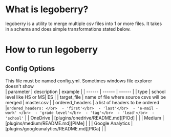 # What is legoberry?

legoberry is a utility to merge multiple csv files into 1 or more files. It takes in a schema and does simple transformations stated below. 
# How to run legoberry

## Config Options
This file must be named config.yml. Sometimes windows file explorer doesn't show  
| parameter | description | example |
| ------ | ------ | ------ |
| type | school level  like HS or MS| ES |
| target_file | name of file where source csvs will be merged | master.csv |
| ordered_headers | a list of headers to be ordered  |``` ordered_headers: </br>  - 'first'</br>  - 'last'</br>  - 'e-mail - work' </br>  - 'grade level'</br>  - 'tag'</br>  - 'lead'</br>  - 'school' ``` |
| OneDrive | [plugins/onedrive/README.md][PlOd] | |
| Medium | [plugins/medium/README.md][PlMe] | |
| Google Analytics | [plugins/googleanalytics/README.md][PlGa] | |
